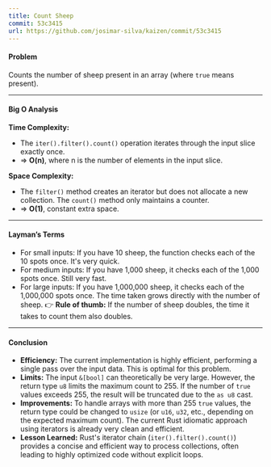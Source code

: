 ```yaml
---
title: Count Sheep
commit: 53c3415
url: https://github.com/josimar-silva/kaizen/commit/53c3415
---
```


#### Problem
Counts the number of sheep present in an array (where `true` means present).

---

#### Big O Analysis

**Time Complexity:**  
- The `iter().filter().count()` operation iterates through the input slice exactly once.
- ⇒ **O(n)**, where n is the number of elements in the input slice.

**Space Complexity:**  
- The `filter()` method creates an iterator but does not allocate a new collection. The `count()` method only maintains a counter.
- ⇒ **O(1)**, constant extra space.

---

#### Layman’s Terms

- For small inputs: If you have 10 sheep, the function checks each of the 10 spots once. It's very quick.
- For medium inputs: If you have 1,000 sheep, it checks each of the 1,000 spots once. Still very fast.
- For large inputs: If you have 1,000,000 sheep, it checks each of the 1,000,000 spots once. The time taken grows directly with the number of sheep.
👉 **Rule of thumb:** If the number of sheep doubles, the time it takes to count them also doubles.

---

#### Conclusion

- **Efficiency:** The current implementation is highly efficient, performing a single pass over the input data. This is optimal for this problem.
- **Limits:** The input `&[bool]` can theoretically be very large. However, the return type `u8` limits the maximum count to 255. If the number of `true` values exceeds 255, the result will be truncated due to the `as u8` cast.
- **Improvements:** To handle arrays with more than 255 `true` values, the return type could be changed to `usize` (or `u16`, `u32`, etc., depending on the expected maximum count). The current Rust idiomatic approach using iterators is already very clean and efficient.
- **Lesson Learned:** Rust's iterator chain (`iter().filter().count()`) provides a concise and efficient way to process collections, often leading to highly optimized code without explicit loops.
